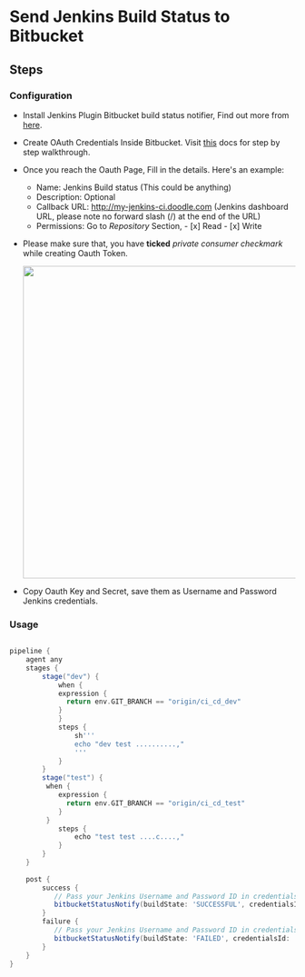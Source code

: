# Send Jenkins Build Status to Bitbucket

## Steps

### Configuration

- Install Jenkins Plugin Bitbucket build status notifier, Find out more from [here](https://plugins.jenkins.io/bitbucket-build-status-notifier/).
- Create OAuth Credentials Inside Bitbucket. Visit [this](https://support.atlassian.com/bitbucket-cloud/docs/use-oauth-on-bitbucket-cloud/) docs for step by step walkthrough.
- Once you reach the Oauth Page, Fill in the details. Here's an example:
  - Name: Jenkins Build status (This could be anything)
  - Description: Optional
  - Callback URL: http://my-jenkins-ci.doodle.com (Jenkins dashboard URL, please note no forward slash (/) at the end of the URL)
  - Permissions: Go to *Repository* Section, - [x] Read 
                                             - [x] Write
- Please make sure that, you have **ticked** *private consumer checkmark* while creating Oauth Token.

    <img src="https://user-images.githubusercontent.com/31511537/154633597-33a0f287-cf20-4132-a519-5effcc49343b.png" width="550">

- Copy Oauth Key and Secret, save them as Username and Password Jenkins credentials.

### Usage 

```groovy

pipeline {
    agent any
    stages {
        stage("dev") {
            when {
            expression {
              return env.GIT_BRANCH == "origin/ci_cd_dev"
            }
            }
            steps {
                sh''' 
                echo "dev test ..........,"
                '''
            }
        }
        stage("test") {
         when {
            expression {
              return env.GIT_BRANCH == "origin/ci_cd_test"
            }
         }
            steps {
                echo "test test ....c....,"
            }   
        }
    }
    
    post {
        success {
           // Pass your Jenkins Username and Password ID in credentialsId where have you stored the Oauth details.
           bitbucketStatusNotify(buildState: 'SUCCESSFUL', credentialsId: 'oauth-test')
        }
        failure {
           // Pass your Jenkins Username and Password ID in credentialsId where have you stored the Oauth details.
           bitbucketStatusNotify(buildState: 'FAILED', credentialsId: 'oauth-test')
        }
    }
}


```